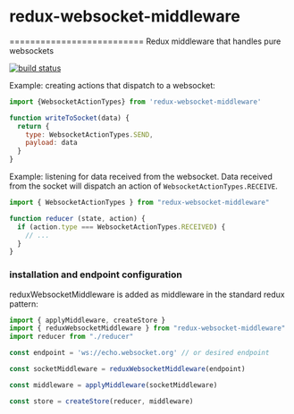 # redux-websocket-middleware
==========================
Redux middleware that handles pure websockets


[![build status](https://travis-ci.org/sch/redux-websocket-middleware.svg?branch=master)](https://travis-ci.org/sch/redux-websocket-middleware)

Example: creating actions that dispatch to a websocket:

```js
import {WebsocketActionTypes} from 'redux-websocket-middleware'

function writeToSocket(data) {
  return {
    type: WebsocketActionTypes.SEND,
    payload: data
  }
}
```

Example: listening for data received from the websocket.
Data received from the socket will dispatch an action of `WebsocketActionTypes.RECEIVE`. 

```js
import { WebsocketActionTypes } from "redux-websocket-middleware"

function reducer (state, action) {
  if (action.type === WebsocketActionTypes.RECEIVED) {
    // ...
  }
}
```

### installation and endpoint configuration

reduxWebsocketMiddleware is added as middleware in the standard redux pattern:

```js
import { applyMiddleware, createStore }
import { reduxWebsocketMiddleware } from "redux-websocket-middleware"
import reducer from "./reducer"

const endpoint = 'ws://echo.websocket.org' // or desired endpoint

const socketMiddleware = reduxWebsocketMiddleware(endpoint)

const middleware = applyMiddleware(socketMiddleware)

const store = createStore(reducer, middleware)
```

